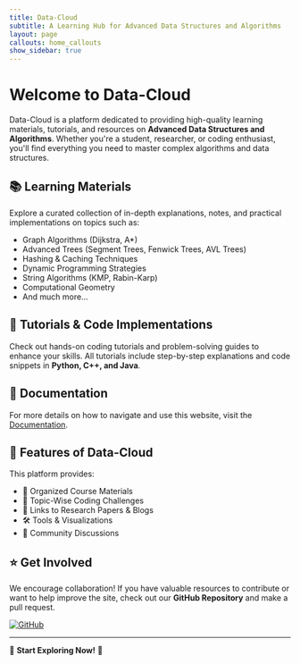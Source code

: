 ```yaml
---
title: Data-Cloud
subtitle: A Learning Hub for Advanced Data Structures and Algorithms
layout: page
callouts: home_callouts
show_sidebar: true
---
```


# Welcome to Data-Cloud

Data-Cloud is a platform dedicated to providing high-quality learning materials, tutorials, and resources on **Advanced Data Structures and Algorithms**. Whether you're a student, researcher, or coding enthusiast, you'll find everything you need to master complex algorithms and data structures.

## 📚 Learning Materials

Explore a curated collection of in-depth explanations, notes, and practical implementations on topics such as:

- Graph Algorithms (Dijkstra, A*)
- Advanced Trees (Segment Trees, Fenwick Trees, AVL Trees)
- Hashing & Caching Techniques
- Dynamic Programming Strategies
- String Algorithms (KMP, Rabin-Karp)
- Computational Geometry
- And much more...

## 🚀 Tutorials & Code Implementations

Check out hands-on coding tutorials and problem-solving guides to enhance your skills. All tutorials include step-by-step explanations and code snippets in **Python, C++, and Java**.

## 📖 Documentation

For more details on how to navigate and use this website, visit the [Documentation](/data-cloud/docs/).

## 📌 Features of Data-Cloud

This platform provides:
- 📂 Organized Course Materials
- 🎯 Topic-Wise Coding Challenges
- 🔗 Links to Research Papers & Blogs
- 🛠 Tools & Visualizations
- 📢 Community Discussions

## ⭐ Get Involved

We encourage collaboration! If you have valuable resources to contribute or want to help improve the site, check out our **GitHub Repository** and make a pull request.

[![GitHub](https://img.shields.io/github/stars/Data-cloud02/data-cloud?style=social)](https://github.com/Data-cloud02/data-cloud)

---

🔗 **Start Exploring Now!** 🚀
